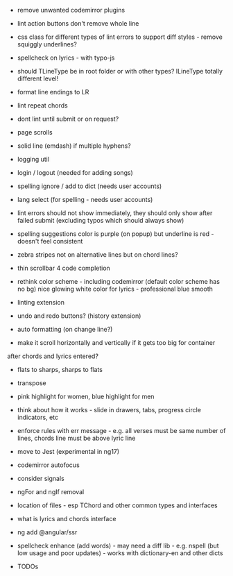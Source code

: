 * remove unwanted codemirror plugins
* lint action buttons don't remove whole line
* css class for different types of lint errors to support diff styles - remove squiggly underlines?
* spellcheck on lyrics - with typo-js
* should TLineType be in root folder or with other types? ILineType totally different level!
* format line endings to LR
* lint repeat chords
* dont lint until submit or on request?
* page scrolls
* solid line (emdash) if multiple hyphens?
* logging util
* login / logout (needed for adding songs)
* spelling ignore / add to dict (needs user accounts)
* lang select (for spelling - needs user accounts)
* lint errors should not show immediately, they should only show after failed submit (excluding typos which should always show)
* spelling suggestions color is purple (on popup) but underline is red - doesn't feel consistent

* zebra stripes not on alternative lines but on chord lines?

* thin scrollbar 4 code completion
* rethink color scheme - including codemirror (default color scheme has no bg)
  nice glowing white color for lyrics - professional blue smooth
* linting extension
* undo and redo buttons? (history extension)
* auto formatting (on change line?)
* make it scroll horizontally and vertically if it gets too big for container

after chords and lyrics entered?
* flats to sharps, sharps to flats
* transpose
* pink highlight for women, blue highlight for men

* think about how it works - slide in drawers, tabs, progress circle indicators, etc
* enforce rules with err message - e.g. all verses must be same number of lines, chords line must be above lyric line

* move to Jest (experimental in ng17)

* codemirror autofocus
* consider signals
* ngFor and ngIf removal
* location of files - esp TChord and other common types and interfaces
* what is lyrics and chords interface
* ng add @angular/ssr
* spellcheck enhance (add words) - may need a diff lib - e.g. nspell (but low usage and poor updates) - works with dictionary-en and other dicts

* TODOs
